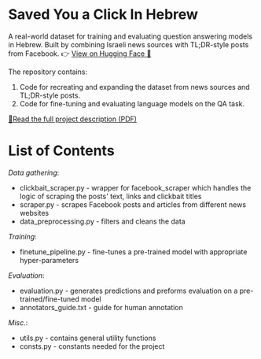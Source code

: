 # Saved You a Click In Hebrew

A real-world dataset for training and evaluating question answering models in Hebrew.
Built by combining Israeli news sources with TL;DR-style posts from Facebook.
👉 [View on Hugging Face 🤗](https://huggingface.co/datasets/daria-lioub/heb_amlk_for_QA)

The repository contains:
1. Code for recreating and expanding the dataset from news sources and TL;DR-style posts.
2. Code for fine-tuning and evaluating language models on the QA task.
   
[📝Read the full project description (PDF)](project_description.pdf)


# List of Contents

_Data gathering_:
* clickbait_scraper.py - wrapper for facebook_scraper which handles the logic of scraping the posts' text, links and clickbait titles
* scraper.py - scrapes Facebook posts and articles from different news websites
* data_preprocessing.py - filters and cleans the data

_Training_:
* finetune_pipeline.py - fine-tunes a pre-trained model with appropriate hyper-parameters

_Evaluation_:
* evaluation.py - generates predictions and preforms evaluation on a pre-trained/fine-tuned model 
* annotators_guide.txt - guide for human annotation

_Misc._:
* utils.py - contains general utility functions
* consts.py - constants needed for the project


